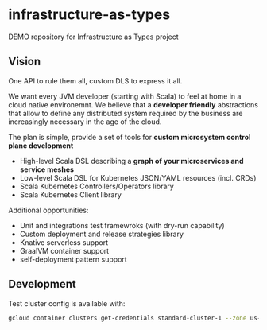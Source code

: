 # infrastructure-as-types
DEMO repository for Infrastructure as Types project

## Vision

One API to rule them all, custom DLS to express it all.

We want every JVM developer (starting with Scala) to feel at home in a cloud native environemnt. 
We believe that a **developer friendly** abstractions that allow to define any distributed system 
required by the business are increasingly necessary in the age of the cloud.

The plan is simple, provide a set of tools for **custom microsystem control plane development**
- High-level Scala DSL describing a **graph of your microservices and service meshes**
- Low-level Scala DSL for Kubernetes JSON/YAML resources (incl. CRDs)
- Scala Kubernetes Controllers/Operators library
- Scala Kubernetes Client library

Additional opportunities:
- Unit and integrations test framewroks (with dry-run capability)
- Custom deployment and release strategies library
- Knative serverless support
- GraalVM container support
- self-deployment pattern support

## Development

Test cluster config is available with:
```bash
gcloud container clusters get-credentials standard-cluster-1 --zone us-central1-a --project infrastructure-as-types
```
